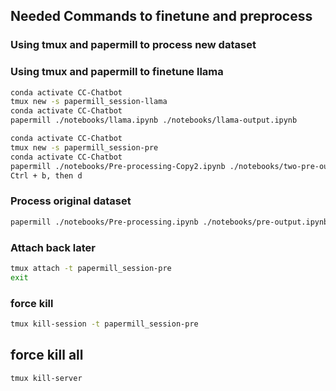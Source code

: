 ## Needed Commands to finetune and preprocess
### Using tmux and papermill to process new dataset

### Using tmux and papermill to finetune llama
```bash
conda activate CC-Chatbot
tmux new -s papermill_session-llama
conda activate CC-Chatbot
papermill ./notebooks/llama.ipynb ./notebooks/llama-output.ipynb
```

```bash
conda activate CC-Chatbot
tmux new -s papermill_session-pre
conda activate CC-Chatbot
papermill ./notebooks/Pre-processing-Copy2.ipynb ./notebooks/two-pre-output.ipynb
Ctrl + b, then d
```
### Process original dataset
```bash
papermill ./notebooks/Pre-processing.ipynb ./notebooks/pre-output.ipynb
```

### Attach back later
```bash
tmux attach -t papermill_session-pre
exit
```

### force kill
```bash
tmux kill-session -t papermill_session-pre
```

## force kill all
```bash
tmux kill-server
```
